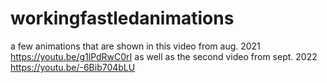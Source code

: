 # workingfastledanimations
a few animations that are shown in this video from aug. 2021 https://youtu.be/g1lPdRwC0rI
as well as the second video from sept. 2022 https://youtu.be/-6Bib704bLU
